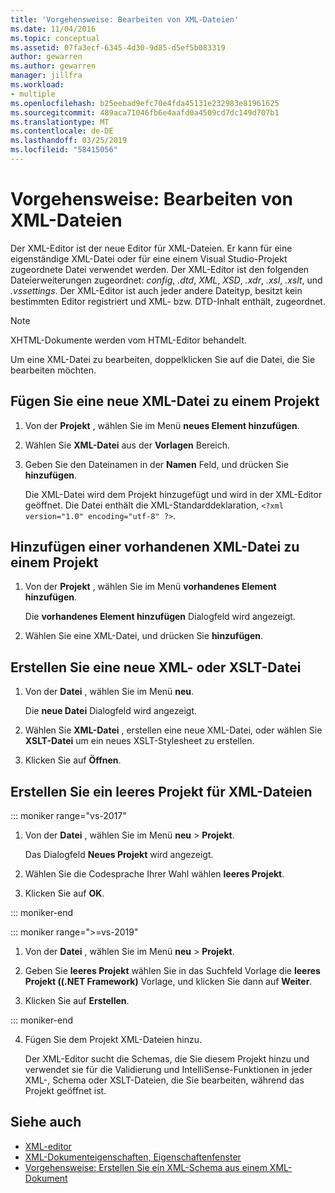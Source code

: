 ```yaml
---
title: 'Vorgehensweise: Bearbeiten von XML-Dateien'
ms.date: 11/04/2016
ms.topic: conceptual
ms.assetid: 07fa3ecf-6345-4d30-9d85-d5ef5b083319
author: gewarren
ms.author: gewarren
manager: jillfra
ms.workload:
- multiple
ms.openlocfilehash: b25eebad9efc70e4fda45131e232983e81961625
ms.sourcegitcommit: 489aca71046fb6e4aafd0a4509cd7dc149d707b1
ms.translationtype: MT
ms.contentlocale: de-DE
ms.lasthandoff: 03/25/2019
ms.locfileid: "58415056"
---
```

# <a name="how-to-edit-xml-files"></a>Vorgehensweise: Bearbeiten von XML-Dateien

Der XML-Editor ist der neue Editor für XML-Dateien. Er kann für eine eigenständige XML-Datei oder für eine einem Visual Studio-Projekt zugeordnete Datei verwendet werden. Der XML-Editor ist den folgenden Dateierweiterungen zugeordnet: *config*, *.dtd*, *XML*, *XSD*, *.xdr*, *.xsl*, *.xslt*, und *.vssettings*. Der XML-Editor ist auch jeder andere Dateityp, besitzt kein bestimmten Editor registriert und XML- bzw. DTD-Inhalt enthält, zugeordnet.

> [!NOTE]
> XHTML-Dokumente werden vom HTML-Editor behandelt.

Um eine XML-Datei zu bearbeiten, doppelklicken Sie auf die Datei, die Sie bearbeiten möchten.

## <a name="add-a-new-xml-file-to-a-project"></a>Fügen Sie eine neue XML-Datei zu einem Projekt

1. Von der **Projekt** , wählen Sie im Menü **neues Element hinzufügen**.

2. Wählen Sie **XML-Datei** aus der **Vorlagen** Bereich.

3. Geben Sie den Dateinamen in der **Namen** Feld, und drücken Sie **hinzufügen**.

   Die XML-Datei wird dem Projekt hinzugefügt und wird in der XML-Editor geöffnet. Die Datei enthält die XML-Standarddeklaration, `<?xml version="1.0" encoding="utf-8" ?>`.

## <a name="add-an-existing-xml-file-to-a-project"></a>Hinzufügen einer vorhandenen XML-Datei zu einem Projekt

1. Von der **Projekt** , wählen Sie im Menü **vorhandenes Element hinzufügen**.

   Die **vorhandenes Element hinzufügen** Dialogfeld wird angezeigt.

2. Wählen Sie eine XML-Datei, und drücken Sie **hinzufügen**.

## <a name="create-a-new-xml-or-xslt-file"></a>Erstellen Sie eine neue XML- oder XSLT-Datei

1. Von der **Datei** , wählen Sie im Menü **neu**.

   Die **neue Datei** Dialogfeld wird angezeigt.

2. Wählen Sie **XML-Datei** , erstellen eine neue XML-Datei, oder wählen Sie **XSLT-Datei** um ein neues XSLT-Stylesheet zu erstellen.

3. Klicken Sie auf **Öffnen**.

## <a name="create-an-empty-project-for-xml-files"></a>Erstellen Sie ein leeres Projekt für XML-Dateien

::: moniker range="vs-2017"

1. Von der **Datei** , wählen Sie im Menü **neu** > **Projekt**.

   Das Dialogfeld **Neues Projekt** wird angezeigt.

2. Wählen Sie die Codesprache Ihrer Wahl wählen **leeres Projekt**.

3. Klicken Sie auf **OK**.

::: moniker-end

::: moniker range=">=vs-2019"

1. Von der **Datei** , wählen Sie im Menü **neu** > **Projekt**.

2. Geben Sie **leeres Projekt** wählen Sie in das Suchfeld Vorlage die **leeres Projekt ((.NET Framework)** Vorlage, und klicken Sie dann auf **Weiter**.

3. Klicken Sie auf **Erstellen**.

::: moniker-end

4. Fügen Sie dem Projekt XML-Dateien hinzu.

   Der XML-Editor sucht die Schemas, die Sie diesem Projekt hinzu und verwendet sie für die Validierung und IntelliSense-Funktionen in jeder XML-, Schema oder XSLT-Dateien, die Sie bearbeiten, während das Projekt geöffnet ist.

## <a name="see-also"></a>Siehe auch

- [XML-editor](../xml-tools/xml-editor.md)
- [XML-Dokumenteigenschaften, Eigenschaftenfenster](../xml-tools/xml-document-properties-properties-window.md)
- [Vorgehensweise: Erstellen Sie ein XML-Schema aus einem XML-Dokument](../xml-tools/how-to-create-an-xml-schema-from-an-xml-document.md)